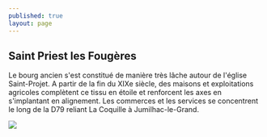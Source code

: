 ```yaml
---
published: true
layout: page
---
```

## Saint Priest les Fougères

Le bourg ancien s'est constitué de manière très lâche autour de l'église Saint-Projet. A partir de la fin du XIXe siècle, des maisons et exploitations agricoles complètent ce tissu en étoile et renforcent les axes en s'implantant en alignement. Les commerces et les services se concentrent le long de la D79 reliant La Coquille à Jumilhac-le-Grand.

![]({{site.baseurl}}/data/images/3/histoire/03_HISTOIRE_POPCP3.jpg)
